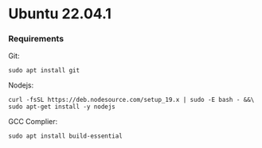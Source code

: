# Ubuntu 22.04.1

### Requirements
Git:
```fish
sudo apt install git
```

Nodejs: 
```fish
curl -fsSL https://deb.nodesource.com/setup_19.x | sudo -E bash - &&\
sudo apt-get install -y nodejs
```

GCC Complier: 
```fish
sudo apt install build-essential
```
